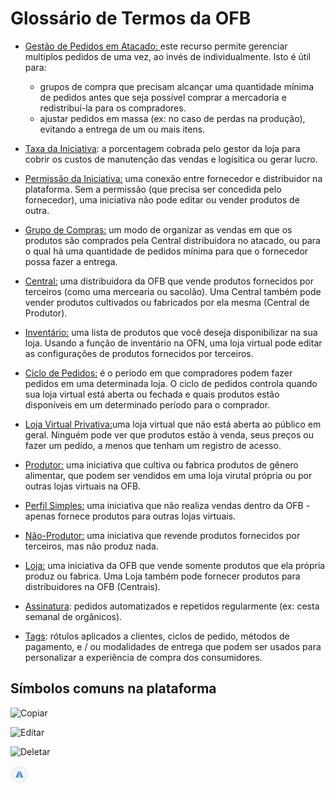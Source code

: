 # Glossário de Termos da OFB

* [Gestão de Pedidos em Atacado: ](https://app.gitbook.com/@ofn-brasil/s/guide-ofn/~/drafts/-M2pFULdgaskSc3uOh17/recursos-basicos/orders/view-orders#bulk-order-management/@drafts)este recurso permite gerenciar multiplos pedidos de uma vez, ao invés de individualmente. Isto é útil para:

  * grupos de compra que precisam alcançar uma quantidade mínima de pedidos antes que seja possível comprar a mercadoria e redistribuí-la para os compradores.
  * ajustar pedidos em massa \(ex: no caso de perdas na produção\), evitando a entrega de um ou mais itens.

* [Taxa da Iniciativa](https://app.gitbook.com/@ofn-brasil/s/guide-ofn/~/drafts/-M2pFULdgaskSc3uOh17/recursos-basicos/shopfront/enterprise-fees/@drafts): a porcentagem cobrada pelo gestor da loja para cobrir os custos de manutenção das vendas e logísitica ou gerar lucro. 
* [Permissão da Iniciativa:](https://app.gitbook.com/@ofn-brasil/s/guide-ofn/~/drafts/-M2pFULdgaskSc3uOh17/recursos-basicos/enterprise-profile/enterprise-to-enterprise-permissions-e2es/@drafts) uma conexão entre fornecedor e distribuidor na plataforma. Sem a permissão \(que precisa ser concedida pelo fornecedor\), uma iniciativa não pode editar ou vender produtos de outra.
* [Grupo de Compras:](https://app.gitbook.com/@ofn-brasil/s/guide-ofn/~/drafts/-M2pFULdgaskSc3uOh17/recursos-basicos/products-1/group-buy-for-bulk-ordering/@drafts) um modo de organizar as vendas em que os produtos são comprados pela Central distribuidora no atacado, ou para o qual há uma quantidade de pedidos mínima para que o fornecedor possa fazer a entrega. 
* [Central:](https://app.gitbook.com/@ofn-brasil/s/guide-ofn/~/drafts/-M2pFULdgaskSc3uOh17/your-quick-start-on-ofn-given-who-you-are#hub/@drafts) uma distribuidora da OFB que vende produtos fornecidos por terceiros \(como uma mercearia ou sacolão\). Uma Central também pode vender produtos cultivados ou fabricados por ela mesma \(Central de Produtor\). 
* [Inventário:](https://app.gitbook.com/@ofn-brasil/s/guide-ofn/~/drafts/-M2pFULdgaskSc3uOh17/recursos-basicos/products-1/inventory-tool/@drafts) uma lista de produtos que você deseja disponibilizar na sua loja. Usando a função de inventário na OFN, uma loja virtual pode editar as configurações de produtos fornecidos por terceiros.
* [Ciclo de Pedidos:](https://app.gitbook.com/@ofn-brasil/s/guide-ofn/~/drafts/-M2pFULdgaskSc3uOh17/recursos-basicos/shopfront/order-cycle/@drafts) é o período em que compradores podem fazer pedidos em uma determinada loja. O ciclo de pedidos controla quando sua loja virtual está aberta ou fechada e quais produtos estão disponíveis em um determinado período para o comprador.
* [Loja Virtual Privativa:](https://app.gitbook.com/@ofn-brasil/s/guide-ofn/~/drafts/-M2pFULdgaskSc3uOh17/recursos-basicos/shopfront/private-shopfront/@drafts)uma loja virtual que não está aberta ao público em geral. Ninguém pode ver que produtos estão à venda, seus preços ou fazer um pedido, a menos que tenham um registro de acesso.
* [Produtor:](https://app.gitbook.com/@ofn-brasil/s/guide-ofn/~/drafts/-M2pFULdgaskSc3uOh17/recursos-basicos/enterprise-profile/package-types#for-producers/@drafts) uma iniciativa que cultiva ou fabrica produtos de gênero alimentar, que podem ser vendidos em uma loja virutal própria ou por outras lojas virtuais na OFB.
* [Perfil Simples:](https://app.gitbook.com/@ofn-brasil/s/guide-ofn/~/drafts/-M2pFULdgaskSc3uOh17/your-quick-start-on-ofn-given-who-you-are#profile/@drafts) uma iniciativa que não realiza vendas dentro da OFB - apenas fornece produtos para outras lojas virtuais.
* [Não-Produtor:](https://app.gitbook.com/@ofn-brasil/s/guide-ofn/~/drafts/-M2pFULdgaskSc3uOh17/your-quick-start-on-ofn-given-who-you-are#profile/@drafts) uma iniciativa que revende produtos fornecidos por terceiros, mas não produz nada.
* [Loja:](https://app.gitbook.com/@ofn-brasil/s/guide-ofn/~/drafts/-M2pFULdgaskSc3uOh17/your-quick-start-on-ofn-given-who-you-are#shop/@drafts) uma iniciativa da OFB que vende somente produtos que ela própria produz ou fabrica. Uma Loja também pode fornecer produtos para distribuidores na OFB \(Centrais\).  
* [Assinatura](https://app.gitbook.com/@ofn-brasil/s/guide-ofn/~/drafts/-M2pFULdgaskSc3uOh17/recursos-basicos/subscriptions/@drafts): pedidos automatizados e repetidos regularmente \(ex: cesta semanal de orgânicos\).
* [Tags](recursos-basicos/shopfront/customer-management-and-conditional-displays-prices/): rótulos aplicados a clientes, ciclos de pedido, métodos de pagamento, e / ou modalidades de entrega que podem ser usados para personalizar a experiência de compra dos consumidores. 

## Símbolos comuns na plataforma

![Copiar](.gitbook/assets/copy.jpg)

![Editar](.gitbook/assets/edit.png)

![Deletar](.gitbook/assets/trash.jpg)

![Encomenda / Entrega](.gitbook/assets/shipped%20%282%29.png)

